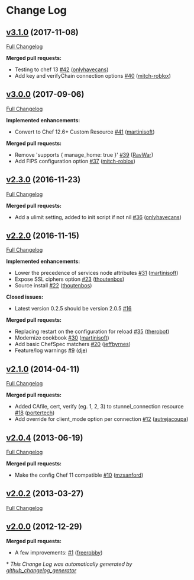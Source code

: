 # Change Log

## [v3.1.0](https://github.com/dnsimple/chef-stunnel/tree/v3.1.0) (2017-11-08)
[Full Changelog](https://github.com/dnsimple/chef-stunnel/compare/v3.0.0...v3.1.0)

**Merged pull requests:**

- Testing to chef 13 [\#42](https://github.com/dnsimple/chef-stunnel/pull/42) ([onlyhavecans](https://github.com/onlyhavecans))
- Add key and verifyChain connection options [\#40](https://github.com/dnsimple/chef-stunnel/pull/40) ([mitch-roblox](https://github.com/mitch-roblox))

## [v3.0.0](https://github.com/dnsimple/chef-stunnel/tree/v3.0.0) (2017-09-06)
[Full Changelog](https://github.com/dnsimple/chef-stunnel/compare/v2.3.0...v3.0.0)

**Implemented enhancements:**

- Convert to Chef 12.6+ Custom Resource [\#41](https://github.com/dnsimple/chef-stunnel/pull/41) ([martinisoft](https://github.com/martinisoft))

**Merged pull requests:**

- Remove 'supports { manage\_home: true }' [\#39](https://github.com/dnsimple/chef-stunnel/pull/39) ([RavWar](https://github.com/RavWar))
- Add FIPS configuration option [\#37](https://github.com/dnsimple/chef-stunnel/pull/37) ([mitch-roblox](https://github.com/mitch-roblox))

## [v2.3.0](https://github.com/dnsimple/chef-stunnel/tree/v2.3.0) (2016-11-23)
[Full Changelog](https://github.com/dnsimple/chef-stunnel/compare/v2.2.0...v2.3.0)

**Merged pull requests:**

- Add a ulimit setting, added to init script if not nil [\#36](https://github.com/dnsimple/chef-stunnel/pull/36) ([onlyhavecans](https://github.com/onlyhavecans))

## [v2.2.0](https://github.com/dnsimple/chef-stunnel/tree/v2.2.0) (2016-11-15)
[Full Changelog](https://github.com/dnsimple/chef-stunnel/compare/v2.1.0...v2.2.0)

**Implemented enhancements:**

- Lower the precedence of services node attributes [\#31](https://github.com/dnsimple/chef-stunnel/pull/31) ([martinisoft](https://github.com/martinisoft))
- Expose SSL ciphers option [\#23](https://github.com/dnsimple/chef-stunnel/pull/23) ([thoutenbos](https://github.com/thoutenbos))
- Source install [\#22](https://github.com/dnsimple/chef-stunnel/pull/22) ([thoutenbos](https://github.com/thoutenbos))

**Closed issues:**

- Latest version 0.2.5 should be version 2.0.5 [\#16](https://github.com/dnsimple/chef-stunnel/issues/16)

**Merged pull requests:**

- Replacing restart on the configuration for reload  [\#35](https://github.com/dnsimple/chef-stunnel/pull/35) ([therobot](https://github.com/therobot))
- Modernize cookbook [\#30](https://github.com/dnsimple/chef-stunnel/pull/30) ([martinisoft](https://github.com/martinisoft))
- Add basic ChefSpec matchers [\#20](https://github.com/dnsimple/chef-stunnel/pull/20) ([jeffbyrnes](https://github.com/jeffbyrnes))
- Feature/log warnings [\#9](https://github.com/dnsimple/chef-stunnel/pull/9) ([dje](https://github.com/dje))

## [v2.1.0](https://github.com/dnsimple/chef-stunnel/tree/v2.1.0) (2014-04-11)
[Full Changelog](https://github.com/dnsimple/chef-stunnel/compare/v2.0.4...v2.1.0)

**Merged pull requests:**

- Added CAfile, cert, verify \(eg. 1, 2, 3\) to stunnel\_connection resource [\#18](https://github.com/dnsimple/chef-stunnel/pull/18) ([portertech](https://github.com/portertech))
- Add override for client\_mode option per connection [\#12](https://github.com/dnsimple/chef-stunnel/pull/12) ([autrejacoupa](https://github.com/autrejacoupa))

## [v2.0.4](https://github.com/dnsimple/chef-stunnel/tree/v2.0.4) (2013-06-19)
[Full Changelog](https://github.com/dnsimple/chef-stunnel/compare/v2.0.2...v2.0.4)

**Merged pull requests:**

- Make the config Chef 11 compatible [\#10](https://github.com/dnsimple/chef-stunnel/pull/10) ([mzsanford](https://github.com/mzsanford))

## [v2.0.2](https://github.com/dnsimple/chef-stunnel/tree/v2.0.2) (2013-03-27)
[Full Changelog](https://github.com/dnsimple/chef-stunnel/compare/v2.0.0...v2.0.2)

## [v2.0.0](https://github.com/dnsimple/chef-stunnel/tree/v2.0.0) (2012-12-29)
**Merged pull requests:**

- A few improvements: [\#1](https://github.com/dnsimple/chef-stunnel/pull/1) ([freerobby](https://github.com/freerobby))



\* *This Change Log was automatically generated by [github_changelog_generator](https://github.com/skywinder/Github-Changelog-Generator)*